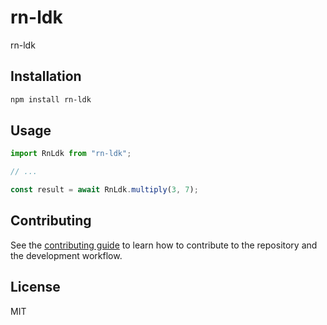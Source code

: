 # rn-ldk

rn-ldk

## Installation

```sh
npm install rn-ldk
```

## Usage

```js
import RnLdk from "rn-ldk";

// ...

const result = await RnLdk.multiply(3, 7);
```

## Contributing

See the [contributing guide](CONTRIBUTING.md) to learn how to contribute to the repository and the development workflow.

## License

MIT
